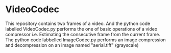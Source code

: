 # VideoCodec
This repository contains two frames of a video.
And the python code labelled VideoCodec.py performs the one of basic operations of a video compressor i.e. Estimating the consecutive frame from the current frame.
The python code labbelled ImageCodec.py performs an image compression and decompression on an image named "aerial.tiff" (grayscale)
